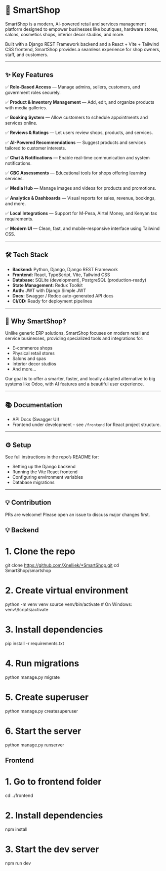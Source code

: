 # 🚀 SmartShop

SmartShop is a modern, AI-powered retail and services management platform designed to empower businesses like boutiques, hardware stores, salons, cosmetics shops, interior decor studios, and more.

Built with a Django REST Framework backend and a React + Vite + Tailwind CSS frontend, SmartShop provides a seamless experience for shop owners, staff, and customers.

---

## ✨ Key Features

✅ **Role-Based Access** — Manage admins, sellers, customers, and government roles securely.

✅ **Product & Inventory Management** — Add, edit, and organize products with media galleries.

✅ **Booking System** — Allow customers to schedule appointments and services online.

✅ **Reviews & Ratings** — Let users review shops, products, and services.

✅ **AI-Powered Recommendations** — Suggest products and services tailored to customer interests.

✅ **Chat & Notifications** — Enable real-time communication and system notifications.

✅ **CBC Assessments** — Educational tools for shops offering learning services.

✅ **Media Hub** — Manage images and videos for products and promotions.

✅ **Analytics & Dashboards** — Visual reports for sales, revenue, bookings, and more.

✅ **Local Integrations** — Support for M-Pesa, Airtel Money, and Kenyan tax requirements.

✅ **Modern UI** — Clean, fast, and mobile-responsive interface using Tailwind CSS.

---

## 🛠 Tech Stack

- **Backend:** Python, Django, Django REST Framework
- **Frontend:** React, TypeScript, Vite, Tailwind CSS
- **Database:** SQLite (development), PostgreSQL (production-ready)
- **State Management:** Redux Toolkit
- **Auth:** JWT with Django Simple JWT
- **Docs:** Swagger / Redoc auto-generated API docs
- **CI/CD:** Ready for deployment pipelines

---

## 🎯 Why SmartShop?

Unlike generic ERP solutions, SmartShop focuses on modern retail and service businesses, providing specialized tools and integrations for:

- E-commerce shops
- Physical retail stores
- Salons and spas
- Interior decor studios
- And more…

Our goal is to offer a smarter, faster, and locally adapted alternative to big systems like Odoo, with AI features and a beautiful user experience.

---

## 📚 Documentation

- API Docs (Swagger UI)
- Frontend under development – see `/frontend` for React project structure.

---

## ⚙️ Setup

See full instructions in the repo’s README for:

- Setting up the Django backend
- Running the Vite React frontend
- Configuring environment variables
- Database migrations

---

## 💡 Contribution

PRs are welcome! Please open an issue to discuss major changes first.
## 💡 Backend
# 1. Clone the repo
git clone https://github.com/Xnelliek/*SmartShop.git
cd SmartShop/smartshop

# 2. Create virtual environment
python -m venv venv
source venv/bin/activate  # On Windows: venv\Scripts\activate

# 3. Install dependencies
pip install -r requirements.txt

# 4. Run migrations
python manage.py migrate

# 5. Create superuser
python manage.py createsuperuser

# 6. Start the server
python manage.py runserver

##  Frontend
# 1. Go to frontend folder
cd ../frontend

# 2. Install dependencies
npm install

# 3. Start the dev server
npm run dev


